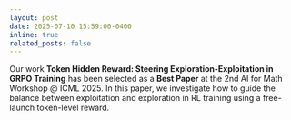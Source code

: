 ```yaml
---
layout: post
date: 2025-07-10 15:59:00-0400
inline: true
related_posts: false
---
```


Our  work **Token Hidden Reward: Steering Exploration-Exploitation in GRPO Training** has been selected as a **Best Paper** at the 2nd AI for Math Workshop @ ICML 2025. In this paper, we investigate how to guide the balance between exploitation and exploration in RL training using a free-launch token-level reward.

